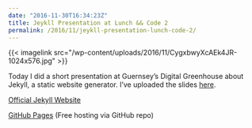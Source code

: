 ```yaml
---
date: "2016-11-30T16:34:23Z"
title: Jeykll Presentation at Lunch && Code 2
permalink: /2016/11/jeykll-presentation-lunch-code-2/
---
```


{{< imagelink src="/wp-content/uploads/2016/11/CygxbwyXcAEk4JR-1024x576.jpg" >}}

Today I did a short presentation at Guernsey&#8217;s Digital Greenhouse about Jekyll, a static website generator. I&#8217;ve uploaded the slides [here](/wp-content/uploads/2016/11/Jekyll.pdf).

[Official Jekyll Website](http://jekyllrb.com/)
  
[GitHub Pages](https://pages.github.com/) (Free hosting via GitHub repo)